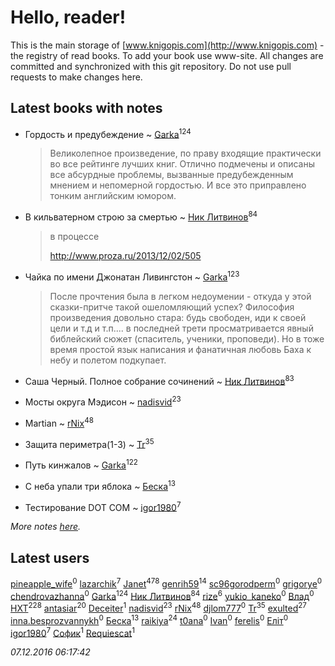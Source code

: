 # Hello, reader!
This is the main storage of [www.knigopis.com](http://www.knigopis.com) - the registry of read books.
To add your book use www-site. All changes are committed and synchronized with this git repository.
Do not use pull requests to make changes here.


## Latest books with notes
* Гордость и предубеждение ~ [Garka](users/115/115753719718250012620-google)<sup>124</sup>
    > Великолепное произведение, по праву входящие практически во все рейтинге лучших книг. Отлично подмечены и описаны все абсурдные проблемы, вызванные предубежденным мнением и непомерной гордостью. И все это приправлено тонким английским юмором.

* В кильватерном строю за смертью ~ [Ник Литвинов](users/241/241974816-vkontakte)<sup>84</sup>
    > в процессе
    > 
    > http://www.proza.ru/2013/12/02/505

* Чайка по имени Джонатан Ливингстон ~ [Garka](users/115/115753719718250012620-google)<sup>123</sup>
    > После прочтения была в легком недоумении - откуда у этой сказки-притче такой ошеломляющий успех? Философия произведения довольно стара: будь свободен, иди к своей цели и т.д и т.п.... в последней трети просматривается явный библейский сюжет (спаситель, ученики, проповеди). 
    > Но в тоже время простой язык написания и фанатичная любовь Баха к небу и полетом подкупает.

* Саша Черный. Полное собрание сочинений ~ [Ник Литвинов](users/241/241974816-vkontakte)<sup>83</sup>

* Мосты округа Мэдисон ~ [nadisvid](users/113/1138852626183846-facebook)<sup>23</sup>

* Martian ~ [rNix](users/115/115622071-twitter)<sup>48</sup>

* Защита периметра(1-3) ~ [Tr](users/122/12282474-vkontakte)<sup>35</sup>

* Путь кинжалов ~ [Garka](users/115/115753719718250012620-google)<sup>122</sup>

* С неба упали три яблока ~ [Беска](users/157/1577468-vkontakte)<sup>13</sup>

* Тестирование DOT COM ~ [igor1980](users/100/100003094239547-facebook)<sup>7</sup>


_More notes [here](latest_books_with_notes.md)._


## Latest users
[pineapple_wife](users/736/736867466220085249-twitter)<sup>0</sup> 
[lazarchik](users/347/34754901-vkontakte)<sup>7</sup> 
[Janet](users/205/20565064-vkontakte)<sup>478</sup> 
[genrih59](users/872/872361436199401-facebook)<sup>14</sup> 
[sc96gorodperm](users/331/331291543-yandex)<sup>0</sup> 
[grigorye](users/766/7660100-vkontakte)<sup>0</sup> 
[chendrovazhanna](users/140/14024198-vkontakte)<sup>0</sup> 
[Garka](users/115/115753719718250012620-google)<sup>124</sup> 
[Ник Литвинов](users/241/241974816-vkontakte)<sup>84</sup> 
[rize](users/101/101531492482227595895-google)<sup>6</sup> 
[yukio_kaneko](users/324/324247745-vkontakte)<sup>0</sup> 
[Влад](users/130/13066918496098957463-mailru)<sup>0</sup> 
[HXT](users/100/100002563462782-facebook)<sup>228</sup> 
[antasiar](users/688/68827372-vkontakte)<sup>20</sup> 
[Deceiter](users/100/100962054638710244321-google)<sup>1</sup> 
[nadisvid](users/113/1138852626183846-facebook)<sup>23</sup> 
[rNix](users/115/115622071-twitter)<sup>48</sup> 
[djlom777](users/206/20695003-vkontakte)<sup>0</sup> 
[Tr](users/122/12282474-vkontakte)<sup>35</sup> 
[exulted](users/100/100599204551896265722-google)<sup>27</sup> 
[inna.besprozvannykh](users/733/73323849-yandex)<sup>0</sup> 
[Беска](users/157/1577468-vkontakte)<sup>13</sup> 
[raikiya](users/384/384194935-vkontakte)<sup>24</sup> 
[t0ana](users/279/279924540-vkontakte)<sup>0</sup> 
[Ivan](users/111/111629067695534050209-google)<sup>0</sup> 
[ferelis](users/246/246727869-vkontakte)<sup>0</sup> 
[Еліт](users/182/1825041101100550-facebook)<sup>0</sup> 
[igor1980](users/100/100003094239547-facebook)<sup>7</sup> 
[Софик](users/377/37777569-vkontakte)<sup>1</sup> 
[Requiescat](users/392/392839308-vkontakte)<sup>1</sup> 


_07.12.2016 06:17:42_
